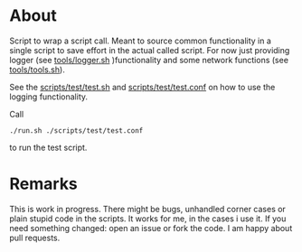 # About

Script to wrap a script call. Meant to source common functionality in a single script to save effort in the actual called script. For now just providing logger (see [tools/logger.sh](https://github.com/pynki/runsh/blob/master/tools/logger.sh) )functionality and some network functions (see [tools/tools.sh](https://github.com/pynki/runsh/blob/master/tools/tools.sh)).

See the [scripts/test/test.sh](https://github.com/pynki/runsh/blob/master/scripts/test/test.sh) and [scripts/test/test.conf](https://github.com/pynki/runsh/blob/master/scripts/test/test.conf) on how to use the logging functionality.

Call 

`./run.sh ./scripts/test/test.conf`

to run the test script.

# Remarks

This is work in progress. There might be bugs, unhandled corner cases or plain stupid code in the scripts. It works for me, in the cases i use it. If you need something changed: open an issue or fork the code. I am happy about pull requests.